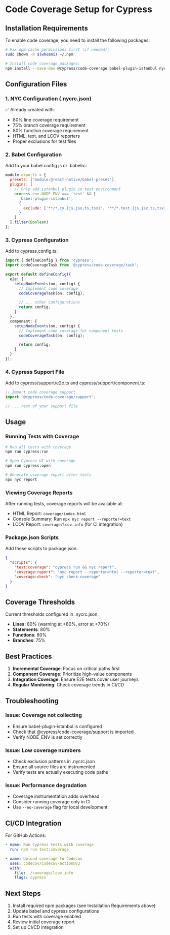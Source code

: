 # Code Coverage Setup for Cypress

## Installation Requirements

To enable code coverage, you need to install the following packages:

```bash
# Fix npm cache permissions first (if needed):
sudo chown -R $(whoami) ~/.npm

# Install code coverage packages:
npm install --save-dev @cypress/code-coverage babel-plugin-istanbul nyc
```

## Configuration Files

### 1. NYC Configuration (.nycrc.json)
✅ Already created with:
- 80% line coverage requirement
- 75% branch coverage requirement
- 80% function coverage requirement
- HTML, text, and LCOV reporters
- Proper exclusions for test files

### 2. Babel Configuration
Add to your babel.config.js or .babelrc:

```javascript
module.exports = {
  presets: ['module:@react-native/babel-preset'],
  plugins: [
    // Only add istanbul plugin in test environment
    process.env.NODE_ENV === 'test' && [
      'babel-plugin-istanbul',
      {
        exclude: ['**/*.cy.{js,jsx,ts,tsx}', '**/*.test.{js,jsx,ts,tsx}']
      }
    ]
  ].filter(Boolean)
};
```

### 3. Cypress Configuration
Add to cypress.config.ts:

```typescript
import { defineConfig } from 'cypress';
import codeCoverageTask from '@cypress/code-coverage/task';

export default defineConfig({
  e2e: {
    setupNodeEvents(on, config) {
      // Implement code coverage
      codeCoverageTask(on, config);

      // ... other configurations
      return config;
    }
  },
  component: {
    setupNodeEvents(on, config) {
      // Implement code coverage for component tests
      codeCoverageTask(on, config);

      return config;
    }
  }
});
```

### 4. Cypress Support File
Add to cypress/support/e2e.ts and cypress/support/component.ts:

```typescript
// Import code coverage support
import '@cypress/code-coverage/support';

// ... rest of your support file
```

## Usage

### Running Tests with Coverage

```bash
# Run all tests with coverage
npm run cypress:run

# Open Cypress UI with coverage
npm run cypress:open

# Generate coverage report after tests
npx nyc report
```

### Viewing Coverage Reports

After running tests, coverage reports will be available at:
- HTML Report: `coverage/index.html`
- Console Summary: Run `npx nyc report --reporter=text`
- LCOV Report: `coverage/lcov.info` (for CI integration)

### Package.json Scripts

Add these scripts to package.json:

```json
{
  "scripts": {
    "test:coverage": "cypress run && nyc report",
    "coverage:report": "nyc report --reporter=html --reporter=text",
    "coverage:check": "nyc check-coverage"
  }
}
```

## Coverage Thresholds

Current thresholds configured in .nycrc.json:
- **Lines**: 80% (warning at <80%, error at <70%)
- **Statements**: 80%
- **Functions**: 80%
- **Branches**: 75%

## Best Practices

1. **Incremental Coverage**: Focus on critical paths first
2. **Component Coverage**: Prioritize high-value components
3. **Integration Coverage**: Ensure E2E tests cover user journeys
4. **Regular Monitoring**: Check coverage trends in CI/CD

## Troubleshooting

### Issue: Coverage not collecting
- Ensure babel-plugin-istanbul is configured
- Check that @cypress/code-coverage/support is imported
- Verify NODE_ENV is set correctly

### Issue: Low coverage numbers
- Check exclusion patterns in .nycrc.json
- Ensure all source files are instrumented
- Verify tests are actually executing code paths

### Issue: Performance degradation
- Coverage instrumentation adds overhead
- Consider running coverage only in CI
- Use `--no-coverage` flag for local development

## CI/CD Integration

For GitHub Actions:

```yaml
- name: Run Cypress tests with coverage
  run: npm run test:coverage

- name: Upload coverage to Codecov
  uses: codecov/codecov-action@v3
  with:
    file: ./coverage/lcov.info
    flags: cypress
```

## Next Steps

1. Install required npm packages (see Installation Requirements above)
2. Update babel and cypress configurations
3. Run tests with coverage enabled
4. Review initial coverage report
5. Set up CI/CD integration